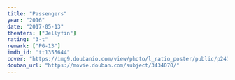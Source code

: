 ```yaml
---
title: "Passengers"
year: "2016"
date: "2017-05-13"
theaters: ["Jellyfin"]
rating: "3-t"
remark: ["PG-13"]
imdb_id: "tt1355644"
cover: "https://img9.doubanio.com/view/photo/l_ratio_poster/public/p2410576676.jpg"
douban_url: "https://movie.douban.com/subject/3434070/"
---
```

